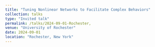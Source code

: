 ```yaml
---
title: "Tuning Nonlinear Networks to Facilitate Complex Behaviors"
collection: talks
type: "Invited talk"
permalink: /talks/2024-09-01-Rochester,
venue: "University of Rochester"
date: 2024-09-01
location: "Rochester, New York"
---
```

